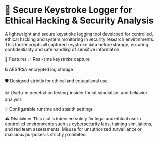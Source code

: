 # 🔐 Secure Keystroke Logger for Ethical Hacking & Security Analysis
A lightweight and secure keystroke logging tool developed for controlled, ethical hacking and system monitoring in security research environments. This tool encrypts all captured keystroke data before storage, ensuring confidentiality and safe handling of sensitive information.

🚀 Features
✅ Real-time keystroke capture

🔒 AES/RSA encrypted log storage

🛡️ Designed strictly for ethical and educational use

📊 Useful in penetration testing, insider threat simulation, and behavior analysis

💡 Configurable runtime and stealth settings

⚠️ Disclaimer
This tool is intended solely for legal and ethical use in controlled environments such as cybersecurity labs, training simulations, and red team assessments. Misuse for unauthorized surveillance or malicious purposes is strictly prohibited.
